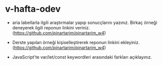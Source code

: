 # v-hafta-odev

- aria labellarla ilgili araştırmalar yapıp sonucçlarını yazınız. Birkaç örneği deneyerek ilgili reponun linkini veriniz. (https://github.com/pinartarim/pinartarim_w4)

- Derste yapılan örneği kişiselleştirerek reponun linkini ekleyiniz. (https://github.com/pinartarim/pinartarim_w4)

- JavaScript'te var/let/const keywordleri arasındaki farkları açıklayınız.
